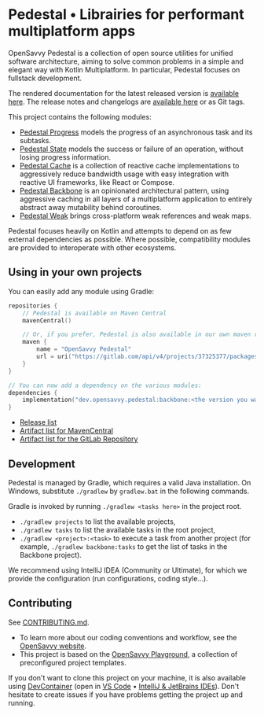 # Pedestal • Librairies for performant multiplatform apps

OpenSavvy Pedestal is a collection of open source utilities for unified software architecture, aiming to solve common problems in a simple and elegant way with Kotlin Multiplatform.
In particular, Pedestal focuses on fullstack development.

The rendered documentation for the latest released version is [available here](https://opensavvy.gitlab.io/groundwork/pedestal/api-docs/).
The release notes and changelogs are [available here](https://gitlab.com/opensavvy/groundwork/pedestal/-/releases) or as Git tags.

This project contains the following modules:

- [Pedestal Progress](https://opensavvy.gitlab.io/groundwork/pedestal/api-docs/progress/index.html) models the progress of an asynchronous task and its subtasks.
- [Pedestal State](https://opensavvy.gitlab.io/groundwork/pedestal/api-docs/state/index.html) models the success or failure of an operation, without losing progress information.
- [Pedestal Cache](https://opensavvy.gitlab.io/groundwork/pedestal/api-docs/cache/index.html) is a collection of reactive cache implementations to aggressively reduce bandwidth usage with easy integration with reactive UI frameworks, like React or Compose.
- [Pedestal Backbone](https://opensavvy.gitlab.io/groundwork/pedestal/api-docs/backbone/index.html) is an opinionated architectural pattern, using aggressive caching in all layers of a multiplatform application to entirely abstract away mutability behind coroutines.
- [Pedestal Weak](https://opensavvy.gitlab.io/groundwork/pedestal/api-docs/weak/index.html) brings cross-platform weak references and weak maps.

Pedestal focuses heavily on Kotlin and attempts to depend on as few external dependencies as possible.
Where possible, compatibility modules are provided to interoperate with other ecosystems.

## Using in your own projects

You can easily add any module using Gradle:

```kotlin
repositories {
	// Pedestal is available on Maven Central
	mavenCentral()

	// Or, if you prefer, Pedestal is also available in our own maven repository
	maven {
		name = "OpenSavvy Pedestal"
		url = uri("https://gitlab.com/api/v4/projects/37325377/packages/maven")
	}
}

// You can now add a dependency on the various modules:
dependencies {
	implementation("dev.opensavvy.pedestal:backbone:<the version you want>")
}
```

- [Release list](https://gitlab.com/opensavvy/groundwork/pedestal/-/releases)
- [Artifact list for MavenCentral](https://search.maven.org/search?q=g:dev.opensavvy.pedestal)
- [Artifact list for the GitLab Repository](https://gitlab.com/opensavvy/groundwork/pedestal/-/packages)

## Development

Pedestal is managed by Gradle, which requires a valid Java installation.
On Windows, substitute `./gradlew` by `gradlew.bat` in the following commands.

Gradle is invoked by running `./gradlew <tasks here>` in the project root.

- `./gradlew projects` to list the available projects,
- `./gradlew tasks` to list the available tasks in the root project,
- `./gradlew <project>:<task>` to execute a task from another project (for example, `./gradlew backbone:tasks` to get
  the list of tasks in the Backbone project).

We recommend using IntelliJ IDEA (Community or Ultimate), for which we provide the configuration (run configurations, coding style…).

## Contributing

See [CONTRIBUTING.md](CONTRIBUTING.md).
- To learn more about our coding conventions and workflow, see the [OpenSavvy website](https://opensavvy.dev/open-source/index.html).
- This project is based on the [OpenSavvy Playground](docs/playground/README.md), a collection of preconfigured project templates.

If you don't want to clone this project on your machine, it is also available using [DevContainer](https://containers.dev/) (open in [VS Code](https://code.visualstudio.com/docs/devcontainers/containers) • [IntelliJ & JetBrains IDEs](https://www.jetbrains.com/help/idea/connect-to-devcontainer.html)). Don't hesitate to create issues if you have problems getting the project up and running.
